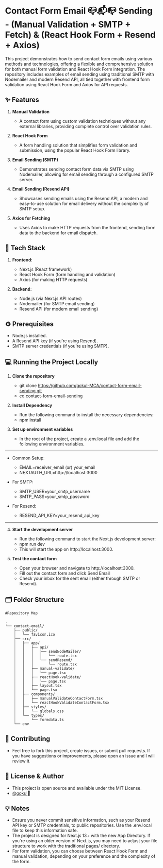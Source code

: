 # Contact Form Email 📪📬📭 Sending - (Manual Validation + SMTP + Fetch) & (React Hook Form + Resend + Axios)

This project demonstrates how to send contact form emails using various methods and technologies, offering a flexible and comprehensive solution for both manual form validation and React Hook Form integration. The repository includes examples of email sending using traditional SMTP with Nodemailer and modern Resend API, all tied together with frontend form validation using React Hook Form and Axios for API requests.

## ✨ Features

1. **Manual Validation**
   - A contact form using custom validation techniques without any external libraries, providing complete control over validation rules.
2. **React Hook Form**
   - A form handling solution that simplifies form validation and submission, using the popular React Hook Form library.
3. **Email Sending (SMTP)**
   - Demonstrates sending contact form data via SMTP using Nodemailer, allowing for email sending through a configured SMTP server.
4. **Email Sending (Resend API)**

   - Showcases sending emails using the Resend API, a modern and easy-to-use solution for email delivery without the complexity of SMTP setup.

5. **Axios for Fetching**
   - Uses Axios to make HTTP requests from the frontend, sending form data to the backend for email dispatch.

## 🚀 Tech Stack

1. **Frontend:**

   - Next.js (React framework)
   - React Hook Form (form handling and validation)
   - Axios (for making HTTP requests)

2. **Backend:**
   - Node.js (via Next.js API routes)
   - Nodemailer (for SMTP email sending)
   - Resend API (for modern email sending)

## ⚙️ Prerequisites

- Node.js installed.
- A Resend API key (if you're using Resend).
- SMTP server credentials (if you're using SMTP).

## 💻 Running the Project Locally

1. **Clone the repository**

   - git clone https://github.com/gokul-MCA/contact-form-email-sending.git
   - cd contact-form-email-sending

2. **Install Dependency**

   - Run the following command to install the necessary dependencies:
   - npm install

3. **Set up environment variables**

   - In the root of the project, create a .env.local file and add the following environment variables.

---

- Common Setup:

  - EMAIL=receiver_email (or) your_email
  - NEXTAUTH_URL=http://localhost:3000

- For SMTP:
  <!-- - SMTP_HOST=your_smtp_host
  - SMTP_PORT=your_smtp_port           -->

  - SMTP_USER=your_smtp_username
  - SMTP_PASS=your_smtp_password

- For Resend:
  - RESEND_API_KEY=your_resend_api_key

---

4. **Start the development server**

   - Run the following command to start the Next.js development server:
   - npm run dev
   - This will start the app on http://localhost:3000.

5. **Test the contact form**

   - Open your browser and navigate to http://localhost:3000.
   - Fill out the contact form and click Send Email
   - Check your inbox for the sent email (either through SMTP or Resend).

## 🗂️ Folder Structure

```
#Repository Map

.
└── contact-email/
    ├── public/
    │   └── favicon.ico
    ├── src/
    │   ├── app/
    │   │   ├── api/
    │   │   │   ├── sendNodeMailer/
    │   │   │   │   └── route.tsx
    │   │   │   └── sendResend/
    │   │   │       └── route.tsx
    │   │   ├── manual-validate/
    │   │   │   └── page.tsx
    │   │   ├── reactHook-validate/
    │   │   │   └── page.tsx
    │   │   ├── layout.tsx
    │   │   └── page.tsx
    │   ├── components/
    │   │   ├── manualValidateContactForm.tsx
    │   │   └── reactHookValidateContactForm.tsx
    │   ├── styles/
    │   │   └── globals.css
    │   └── types/
    │       └── formdata.ts
    └── env

```

## 📖 Contributing

- Feel free to fork this project, create issues, or submit pull requests. If you have suggestions or improvements, please open an issue and I will review it.

## 📝 License & Author

- This project is open source and available under the MIT License.
- [@gokul](https://github.com/gokul-MCA)💚

## 💡 Notes

- Ensure you never commit sensitive information, such as your Resend API key or SMTP credentials, to public repositories. Use the .env.local file to keep this information safe.
- The project is designed for Next.js 13+ with the new App Directory. If you're using an older version of Next.js, you may need to adjust your file structure to work with the traditional pages/ directory.
- For form validation, you can choose between React Hook Form and manual validation, depending on your preference and the complexity of the form.
